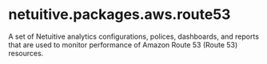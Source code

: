 # netuitive.packages.aws.route53

A set of Netuitive analytics configurations, polices, dashboards, and reports that are used to monitor performance of Amazon Route 53 (Route 53) resources.